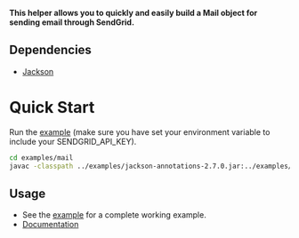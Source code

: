 **This helper allows you to quickly and easily build a Mail object for sending email through SendGrid.**

## Dependencies

- [Jackson](https://github.com/FasterXML/jackson)

# Quick Start

Run the [example](https://github.com/sendgrid/sendgrid-java/tree/v2beta/examples/mail) (make sure you have set your environment variable to include your SENDGRID_API_KEY).

```bash
cd examples/mail
javac -classpath ../examples/jackson-annotations-2.7.0.jar:../examples/jackson-databind-2.7.3.jar:../examples/jackson-core-2.7.3.jar:../../build/libs/sendgrid-3.0.0-jar.jar:. Example.java && java -classpath ../examples/jackson-annotations-2.7.0.jar:../examples/jackson-databind-2.7.3.jar:../examples/jackson-core-2.7.3.jar:../../build/libs/sendgrid-3.0.0-jar.jar:. Example
```

## Usage

- See the [example](https://github.com/sendgrid/sendgrid-java/tree/v2beta/examples/mail) for a complete working example.
- [Documentation](https://sendgrid.com/docs/API_Reference/Web_API_v3/Mail/overview.html)